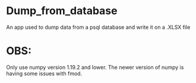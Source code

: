 # Dump_from_database
 An app used to dump data from a psql database and write it on a .XLSX file

 # OBS:
 Only use numpy version 1.19.2 and lower. The newer version of numpy is having some issues with fmod.

